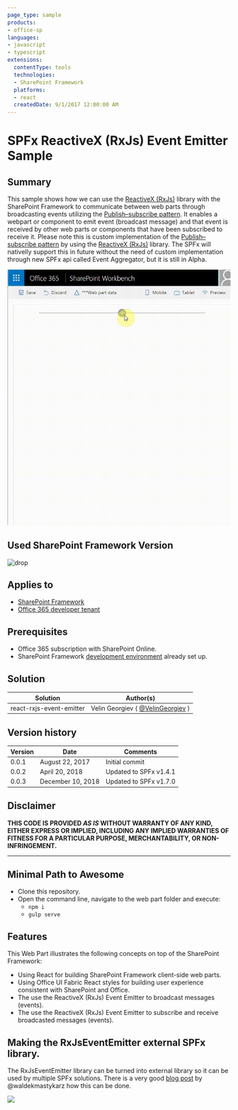 ```yaml
---
page_type: sample
products:
- office-sp
languages:
- javascript
- typescript
extensions:
  contentType: tools
  technologies:
  - SharePoint Framework
  platforms:
  - react
  createdDate: 9/1/2017 12:00:00 AM
---
```

# SPFx ReactiveX (RxJs) Event Emitter Sample #

## Summary

This sample shows how we can use the [ReactiveX (RxJs)](http://reactivex.io/) library with the SharePoint Framework to communicate between web parts through broadcasting events utilizing the [Publish–subscribe pattern](https://en.wikipedia.org/wiki/Publish–subscribe_pattern). It enables a webpart or component to emit event (broadcast message) and that event is received by other web parts or components that have been subscribed to receive it. Please note this is custom implementation of the [Publish–subscribe pattern](https://en.wikipedia.org/wiki/Publish–subscribe_pattern) by using the [ReactiveX (RxJs)](http://reactivex.io/) library. The SPFx will nativelly support this in future without the need of custom implementation through new SPFx api called Event Aggregator, but it is still in Alpha.

![SPFx ReactiveX (RxJs) Event Emitter Sample](./assets/spfx-event-emitter.gif)

## Used SharePoint Framework Version 
![drop](https://img.shields.io/badge/drop-1.7.0-green.svg)

## Applies to

* [SharePoint Framework](http://dev.office.com/sharepoint/docs/spfx/sharepoint-framework-overview)
* [Office 365 developer tenant](http://dev.office.com/sharepoint/docs/spfx/set-up-your-developer-tenant)

## Prerequisites

- Office 365 subscription with SharePoint Online.
- SharePoint Framework [development environment](https://dev.office.com/sharepoint/docs/spfx/set-up-your-development-environment) already set up.

## Solution

Solution|Author(s)
--------|---------
react-rxjs-event-emitter | Velin Georgiev ( [@VelinGeorgiev](https://twitter.com/velingeorgiev) )

## Version history

Version|Date|Comments
-------|----|--------
0.0.1|August 22, 2017 | Initial commit
0.0.2|April 20, 2018 | Updated to SPFx v1.4.1
0.0.3|December 10, 2018 | Updated to SPFx v1.7.0

## Disclaimer
**THIS CODE IS PROVIDED *AS IS* WITHOUT WARRANTY OF ANY KIND, EITHER EXPRESS OR IMPLIED, INCLUDING ANY IMPLIED WARRANTIES OF FITNESS FOR A PARTICULAR PURPOSE, MERCHANTABILITY, OR NON-INFRINGEMENT.**

---

## Minimal Path to Awesome

- Clone this repository.
- Open the command line, navigate to the web part folder and execute:
    - `npm i`
    - `gulp serve`

## Features

This Web Part illustrates the following concepts on top of the SharePoint Framework:

- Using React for building SharePoint Framework client-side web parts.
- Using Office UI Fabric React styles for building user experience consistent with SharePoint and Office.
- The use the ReactiveX (RxJs) Event Emitter to broadcast messages (events).
- The use the ReactiveX (RxJs) Event Emitter to subscribe and receive broadcasted messages (events).

## Making the RxJsEventEmitter external SPFx library.

The RxJsEventEmitter library can be turned into external library so it can be used by multiple SPFx solutions.
There is a very good [blog post](https://blog.mastykarz.nl/dll-code-sharepoint-framework/) by @waldekmastykarz how this can be done.


<img src="https://telemetry.sharepointpnp.com/sp-dev-fx-webparts/samples/react-rxjs-event-emitter" />


